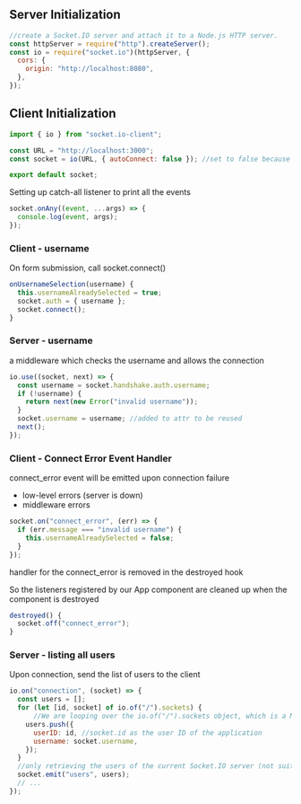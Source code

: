 ## Server Initialization

```js
//create a Socket.IO server and attach it to a Node.js HTTP server.
const httpServer = require("http").createServer();
const io = require("socket.io")(httpServer, {
  cors: {
    origin: "http://localhost:8080",
  },
});
```

## Client Initialization

```js
import { io } from "socket.io-client";

const URL = "http://localhost:3000";
const socket = io(URL, { autoConnect: false }); //set to false because will manually connect later using socket.connect()

export default socket;
```

Setting up catch-all listener to print all the events

```js
socket.onAny((event, ...args) => {
  console.log(event, args);
});
```

### Client - username

On form submission, call socket.connect()

```js
onUsernameSelection(username) {
  this.usernameAlreadySelected = true;
  socket.auth = { username };
  socket.connect();
}
```

### Server - username

a middleware which checks the username and allows the connection

```js
io.use((socket, next) => {
  const username = socket.handshake.auth.username;
  if (!username) {
    return next(new Error("invalid username"));
  }
  socket.username = username; //added to attr to be reused
  next();
});
```

### Client - Connect Error Event Handler

connect_error event will be emitted upon connection failure

- low-level errors (server is down)
- middleware errors

```js
socket.on("connect_error", (err) => {
  if (err.message === "invalid username") {
    this.usernameAlreadySelected = false;
  }
});
```

handler for the connect_error is removed in the destroyed hook

So the listeners registered by our App component are cleaned up when the component is destroyed

```js
destroyed() {
  socket.off("connect_error");
}
```

### Server - listing all users

Upon connection, send the list of users to the client

```js
io.on("connection", (socket) => {
  const users = [];
  for (let [id, socket] of io.of("/").sockets) {
      //We are looping over the io.of("/").sockets object, which is a Map of all currently connected Socket instances, indexed by ID.
    users.push({
      userID: id, //socket.id as the user ID of the application
      username: socket.username,
    });
  }
  //only retrieving the users of the current Socket.IO server (not suitable when scaling up)
  socket.emit("users", users);
  // ...
});
```